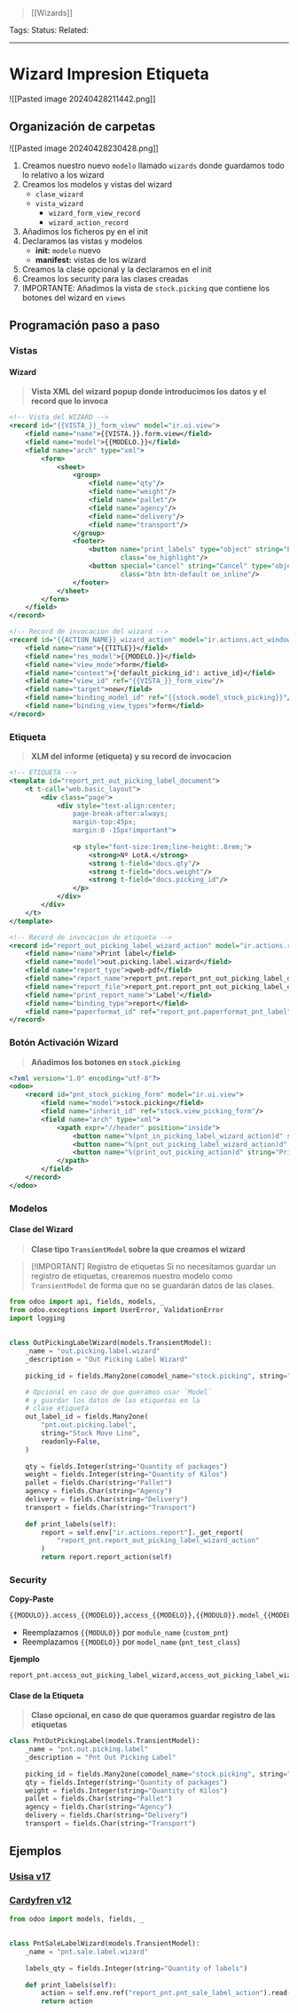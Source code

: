 > [[Wizards]]

Tags: 
Status: 
Related: 

___

# Wizard Impresion Etiqueta

![[Pasted image 20240428211442.png]]

## Organización de carpetas

![[Pasted image 20240428230428.png]]

1. Creamos nuestro nuevo `modelo` llamado `wizards` donde guardamos todo lo relativo a los wizard
2. Creamos los modelos y vistas del wizard
	- `clase_wizard`
	- `vista_wizard`
		- `wizard_form_view_record`
		- `wizard_action_record`
3. Añadimos los ficheros py en el init
4. Declaramos las vistas y modelos
	- **init:** `modelo` nuevo
	- **manifest:** vistas de los wizard
5. Creamos la clase opcional y la declaramos en el init
6. Creamos los security para las clases creadas
7. IMPORTANTE: Añadimos la vista de `stock.picking` que contiene los botones del wizard en `views`


## Programación paso a paso
### Vistas
#### Wizard
> **Vista XML del wizard popup donde introducimos los datos y el record que lo invoca**
```xml
<!-- Vista del WIZARD -->
<record id="{{VISTA_}}_form_view" model="ir.ui.view">  
    <field name="name">{{VISTA.}}.form.view</field>  
    <field name="model">{{MODELO.}}</field>  
    <field name="arch" type="xml">  
        <form>  
            <sheet>  
                <group>  
                    <field name="qty"/>  
                    <field name="weight"/>  
                    <field name="pallet"/>  
                    <field name="agency"/>  
                    <field name="delivery"/>  
                    <field name="transport"/>  
                </group>  
                <footer>  
                    <button name="print_labels" type="object" string="Print"  
                            class="oe_highlight"/>  
                    <button special="cancel" string="Cancel" type="object"  
                            class="btn btn-default oe_inline"/>  
                </footer>  
            </sheet>  
        </form>  
    </field>  
</record>

<!-- Record de invocacion del wizard -->
<record id="{{ACTION_NAME}}_wizard_action" model="ir.actions.act_window">  
    <field name="name">{{TITLE}}</field>  
    <field name="res_model">{{MODELO.}}</field>  
    <field name="view_mode">form</field>  
    <field name="context">{'default_picking_id': active_id}</field>  
    <field name="view_id" ref="{{VISTA_}}_form_view"/>  
    <field name="target">new</field>  
    <field name="binding_model_id" ref="{{stock.model_stock_picking}}"/>  
    <field name="binding_view_types">form</field>  
</record>
```
### Etiqueta
> **XLM del informe (etiqueta) y su record de invocacion**
```xml
<!-- ETIQUETA -->
<template id="report_pnt_out_picking_label_document">  
    <t t-call="web.basic_layout">  
        <div class="page">  
            <div style="text-align:center;
                page-break-after:always;
                margin-top:45px;
                margin:0 -15px!important">
                
                <p style="font-size:1rem;line-height:.8rem;">  
                    <strong>Nº LotA.</strong>  
                    <strong t-field="docs.qty"/>  
                    <strong t-field="docs.weight"/>  
                    <strong t-field="docs.picking_id"/>  
                </p>  
            </div>  
        </div>  
    </t>  
</template>

<!-- Record de invocacion de etiqueta -->
<record id="report_out_picking_label_wizard_action" model="ir.actions.report">  
    <field name="name">Print label</field>  
    <field name="model">out.picking.label.wizard</field>  
    <field name="report_type">qweb-pdf</field>  
    <field name="report_name">report_pnt.report_pnt_out_picking_label_document</field>  
    <field name="report_file">report_pnt.report_pnt_out_picking_label_document</field>  
    <field name="print_report_name">'Label'</field>  
    <field name="binding_type">report</field>  
    <field name="paperformat_id" ref="report_pnt.paperformat_pnt_label"/>  
</record>
```

### Botón Activación Wizard
> **Añadimos los botones en `stock.picking`**
```xml
<?xml version="1.0" encoding="utf-8"?>  
<odoo>  
    <record id="pnt_stock_picking_form" model="ir.ui.view">  
        <field name="model">stock.picking</field>  
        <field name="inherit_id" ref="stock.view_picking_form"/>  
        <field name="arch" type="xml">  
            <xpath expr="//header" position="inside">  
                <button name="%(pnt_in_picking_label_wizard_action)d" string="Label Wizard" type="action" class="btn btn-success"/>  
                <button name="%(pnt_out_picking_label_wizard_action)d" string="Label Wizard" type="action" class="btn btn-success"/>  
                <button name="%(print_out_picking_action)d" string="Print Label" type="action" class="btn btn-success"/>  
            </xpath>  
        </field>  
    </record>  
</odoo>
```

### Modelos
#### Clase del Wizard
> **Clase tipo `TransientModel` sobre la que creamos el wizard**

> [!IMPORTANT] Registro de etiquetas
> Si no necesitamos guardar un registro de etiquetas, crearemos nuestro modelo como `TransientModel` de forma que no se guardarán datos de las clases.

```python
from odoo import api, fields, models, _  
from odoo.exceptions import UserError, ValidationError  
import logging  
  
  
class OutPickingLabelWizard(models.TransientModel):  
    _name = "out.picking.label.wizard"  
    _description = "Out Picking Label Wizard"  
  
    picking_id = fields.Many2one(comodel_name="stock.picking", string="Stock Picking")  

	# Opcional en caso de que queramos usar `Model`
	# y guardar los datos de las etiquetas en la
	# clase etiqueta
    out_label_id = fields.Many2one(  
        "pnt.out.picking.label",  
        string="Stock Move Line",  
        readonly=False,  
    )  
  
    qty = fields.Integer(string="Quantity of packages")  
    weight = fields.Integer(string="Quantity of Kilos")  
    pallet = fields.Char(string="Pallet")  
    agency = fields.Char(string="Agency")  
    delivery = fields.Char(string="Delivery")  
    transport = fields.Char(string="Transport")  
  
    def print_labels(self):  
        report = self.env["ir.actions.report"]._get_report(  
            "report_pnt.report_out_picking_label_wizard_action"  
        )  
        return report.report_action(self)
```

### Security

**Copy-Paste**
```python
{{MODULO}}.access_{{MODELO}},access_{{MODELO}},{{MODULO}}.model_{{MODELO}},base.group_user,1,1,1,1
```
- Reemplazamos `{{MODULO}}` por `module_name` (`custom_pnt`)
- Reemplazamos `{{MODELO}}` por `model_name` (`pnt_test_class`)

**Ejemplo**
```python
report_pnt.access_out_picking_label_wizard,access_out_picking_label_wizard,report_pnt.model_out_picking_label_wizard,base.group_user,1,1,1,1
```


#### Clase de la Etiqueta
> **Clase opcional, en caso de que queramos guardar registro de las etiquetas**

```python
class PntOutPickingLabel(models.TransientModel):  
    _name = "pnt.out.picking.label"  
    _description = "Pnt Out Picking Label"  
  
    picking_id = fields.Many2one(comodel_name="stock.picking", string="Stock Picking")  
    qty = fields.Integer(string="Quantity of packages")  
    weight = fields.Integer(string="Quantity of Kilos")  
    pallet = fields.Char(string="Pallet")  
    agency = fields.Char(string="Agency")  
    delivery = fields.Char(string="Delivery")  
    transport = fields.Char(string="Transport")
```


## Ejemplos

### [Usisa v17](https://github.com/puntsistemes/usisa_odoo/commit/dad934b31376aecded97ab900f81f4aa45b7b0c0)
### [Cardyfren v12]()
```python
from odoo import models, fields, _  
  
  
class PntSaleLabelWizard(models.TransientModel):  
    _name = "pnt.sale.label.wizard"  
    
    labels_qty = fields.Integer(string="Quantity of labels")  
    
    def print_labels(self):  
        action = self.env.ref("report_pnt.pnt_sale_label_action").read()[0]  
        return action
```